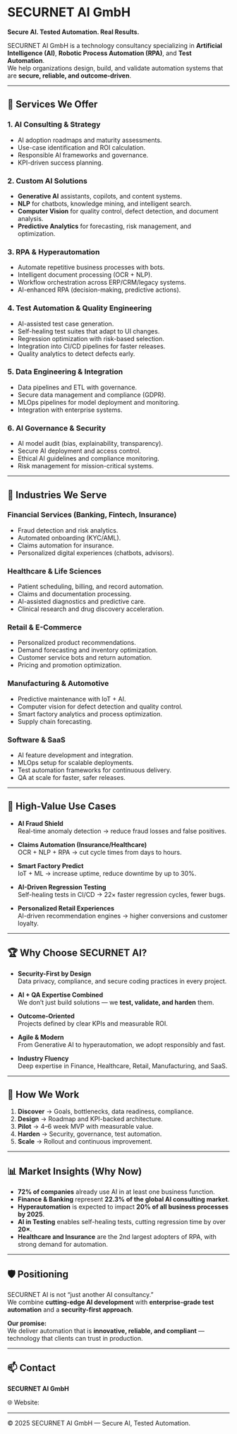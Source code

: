 # SECURNET AI GmbH

**Secure AI. Tested Automation. Real Results.**

SECURNET AI GmbH is a technology consultancy specializing in **Artificial Intelligence (AI)**, **Robotic Process Automation (RPA)**, and **Test Automation**.  
We help organizations design, build, and validate automation systems that are **secure, reliable, and outcome-driven**.

---

## 🚀 Services We Offer

### 1. AI Consulting & Strategy
- AI adoption roadmaps and maturity assessments.
- Use-case identification and ROI calculation.
- Responsible AI frameworks and governance.
- KPI-driven success planning.

### 2. Custom AI Solutions
- **Generative AI** assistants, copilots, and content systems.
- **NLP** for chatbots, knowledge mining, and intelligent search.
- **Computer Vision** for quality control, defect detection, and document analysis.
- **Predictive Analytics** for forecasting, risk management, and optimization.

### 3. RPA & Hyperautomation
- Automate repetitive business processes with bots.
- Intelligent document processing (OCR + NLP).
- Workflow orchestration across ERP/CRM/legacy systems.
- AI-enhanced RPA (decision-making, predictive actions).

### 4. Test Automation & Quality Engineering
- AI-assisted test case generation.
- Self-healing test suites that adapt to UI changes.
- Regression optimization with risk-based selection.
- Integration into CI/CD pipelines for faster releases.
- Quality analytics to detect defects early.

### 5. Data Engineering & Integration
- Data pipelines and ETL with governance.
- Secure data management and compliance (GDPR).
- MLOps pipelines for model deployment and monitoring.
- Integration with enterprise systems.

### 6. AI Governance & Security
- AI model audit (bias, explainability, transparency).
- Secure AI deployment and access control.
- Ethical AI guidelines and compliance monitoring.
- Risk management for mission-critical systems.

---

## 🎯 Industries We Serve

### Financial Services (Banking, Fintech, Insurance)
- Fraud detection and risk analytics.
- Automated onboarding (KYC/AML).
- Claims automation for insurance.
- Personalized digital experiences (chatbots, advisors).

### Healthcare & Life Sciences
- Patient scheduling, billing, and record automation.
- Claims and documentation processing.
- AI-assisted diagnostics and predictive care.
- Clinical research and drug discovery acceleration.

### Retail & E-Commerce
- Personalized product recommendations.
- Demand forecasting and inventory optimization.
- Customer service bots and return automation.
- Pricing and promotion optimization.

### Manufacturing & Automotive
- Predictive maintenance with IoT + AI.
- Computer vision for defect detection and quality control.
- Smart factory analytics and process optimization.
- Supply chain forecasting.

### Software & SaaS
- AI feature development and integration.
- MLOps setup for scalable deployments.
- Test automation frameworks for continuous delivery.
- QA at scale for faster, safer releases.

---

## 🌟 High-Value Use Cases

- **AI Fraud Shield**  
  Real-time anomaly detection → reduce fraud losses and false positives.

- **Claims Automation (Insurance/Healthcare)**  
  OCR + NLP + RPA → cut cycle times from days to hours.

- **Smart Factory Predict**  
  IoT + ML → increase uptime, reduce downtime by up to 30%.

- **AI-Driven Regression Testing**  
  Self-healing tests in CI/CD → 22× faster regression cycles, fewer bugs.

- **Personalized Retail Experiences**  
  AI-driven recommendation engines → higher conversions and customer loyalty.

---

## 🏆 Why Choose SECURNET AI?

- **Security-First by Design**  
  Data privacy, compliance, and secure coding practices in every project.

- **AI + QA Expertise Combined**  
  We don’t just build solutions — we **test, validate, and harden** them.

- **Outcome-Oriented**  
  Projects defined by clear KPIs and measurable ROI.

- **Agile & Modern**  
  From Generative AI to hyperautomation, we adopt responsibly and fast.

- **Industry Fluency**  
  Deep expertise in Finance, Healthcare, Retail, Manufacturing, and SaaS.

---

## 🔄 How We Work

1. **Discover** → Goals, bottlenecks, data readiness, compliance.  
2. **Design** → Roadmap and KPI-backed architecture.  
3. **Pilot** → 4–6 week MVP with measurable value.  
4. **Harden** → Security, governance, test automation.  
5. **Scale** → Rollout and continuous improvement.

---

## 📊 Market Insights (Why Now)

- **72% of companies** already use AI in at least one business function.  
- **Finance & Banking** represent **22.3% of the global AI consulting market**.  
- **Hyperautomation** is expected to impact **20% of all business processes by 2025**.  
- **AI in Testing** enables self-healing tests, cutting regression time by over **20×**.  
- **Healthcare and Insurance** are the 2nd largest adopters of RPA, with strong demand for automation.  

---

## 🛡️ Positioning

SECURNET AI is not “just another AI consultancy.”  
We combine **cutting-edge AI development** with **enterprise-grade test automation** and a **security-first approach**.  

**Our promise:**  
We deliver automation that is **innovative, reliable, and compliant** — technology that clients can trust in production.

---

## 📫 Contact

**SECURNET AI GmbH**  
 
🌐 Website: 

---

© 2025 SECURNET AI GmbH — Secure AI, Tested Automation.
